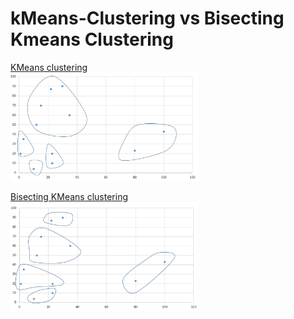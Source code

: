 # kMeans-Clustering  vs Bisecting Kmeans Clustering

<a href='https://github.com/ramteke/kMeans-Clustering/tree/master/src/main/java/machinelearning/basicKMeans'>KMeans clustering</a>
<br><a href='https://github.com/ramteke/kMeans-Clustering/tree/master/src/main/java/machinelearning/basicKMeans'><img src='https://github.com/ramteke/kMeans-Clustering/blob/master/src/main/java/machinelearning/basicKMeans/kmeans.png' width=300></a>

<a href='https://github.com/ramteke/kMeans-Clustering/tree/master/src/main/java/machinelearning/bisectingKmeans'>Bisecting KMeans clustering</a>
<br><a href='https://github.com/ramteke/kMeans-Clustering/tree/master/src/main/java/machinelearning/bisectingKmeans'><img src='https://github.com/ramteke/kMeans-Clustering/blob/master/src/main/java/machinelearning/bisectingKmeans/Bisecting-kmeans.png' width=300></a>
